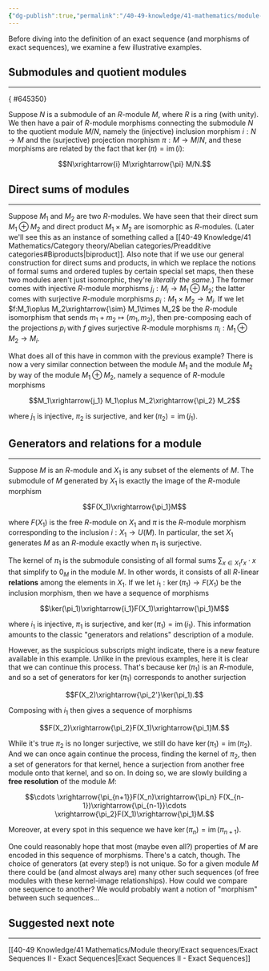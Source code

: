 ```yaml
---
{"dg-publish":true,"permalink":"/40-49-knowledge/41-mathematics/module-theory/exact-sequences/exact-sequences-i-illustrative-examples/","tags":["module_theory"],"updated":"2025-10-23T14:10:50-07:00"}
---
```


Before diving into the definition of an exact sequence (and morphisms of exact sequences), we examine a few illustrative examples.

## Submodules and quotient modules
---
{ #645350}


Suppose $N$ is a submodule of an $R$-module $M$, where $R$ is a ring (with unity). We then have a pair of $R$-module morphisms connecting the submodule $N$ to the quotient module $M/N$, namely the (injective) inclusion morphism $i:N\to M$ and the (surjective) projection morphism $\pi:M\to M/N$, and these morphisms are related by the fact that $\ker(\pi)=\operatorname{im}(i):$

$$N\xrightarrow{i} M\xrightarrow{\pi} M/N.$$

## Direct sums of modules
---

Suppose $M_1$ and $M_2$ are two $R$-modules. We have seen that their direct sum $M_1\oplus M_2$ and direct product $M_1\times M_2$ are isomorphic as $R$-modules. (Later we'll see this as an instance of something called a [[40-49 Knowledge/41 Mathematics/Category theory/Abelian categories/Preadditive categories#Biproducts\|biproduct]]. Also note that if we use our general construction for direct sums and products, in which we replace the notions of formal sums and ordered tuples by certain special set maps, then these two modules aren't just isomorphic, they're *literally the same*.) The former comes with injective $R$-module morphisms $j_i:M_i\to M_1\oplus M_2$; the latter comes with surjective $R$-module morphisms $p_i: M_1\times M_2\to M_i$. If we let $f:M_1\oplus M_2\xrightarrow{\sim} M_1\times M_2$ be the $R$-module isomorphism that sends $m_1+m_2\mapsto (m_1, m_2)$, then pre-composing each of the projections $p_i$ with $f$ gives surjective $R$-module morphisms $\pi_i:M_1\oplus M_2\to M_i$.

What does all of this have in common with the previous example? There is now a very similar connection between the module $M_1$ and the module $M_2$ by way of the module $M_1\oplus M_2$, namely a sequence of $R$-module morphisms

$$M_1\xrightarrow{j_1} M_1\oplus M_2\xrightarrow{\pi_2} M_2$$

where $j_1$ is injective, $\pi_2$ is surjective, and $\ker(\pi_2)=\operatorname{im}(j_1)$.

## Generators and relations for a module
---

Suppose $M$ is an $R$-module and $X_1$ is any subset of the elements of $M$. The submodule of $M$ generated by $X_1$ is exactly the image of the $R$-module morphism

$$F(X_1)\xrightarrow{\pi_1}M$$

where $F(X_1)$ is the free $R$-module on $X_1$ and $\pi$ is the $R$-module morphism corresponding to the inclusion $i:X_1\to U(M)$.  In particular, the set $X_1$ generates $M$ as an $R$-module exactly when $\pi_1$ is surjective.

The kernel of $\pi_1$ is the submodule consisting of all formal sums $\displaystyle\sum_{x\in X_1} r_x\cdot x$ that simplify to $0_M$ in the module $M$. In other words, it consists of all $R$-linear **relations** among the elements in $X_1$. If we let $i_1:\ker(\pi_1)\to F(X_1)$ be the inclusion morphism, then we have a sequence of morphisms

$$\ker(\pi_1)\xrightarrow{i_1}F(X_1)\xrightarrow{\pi_1}M$$

where $i_1$ is injective, $\pi_1$ is surjective, and $\ker(\pi_1)=\operatorname{im}(i_1)$. This information amounts to the classic "generators and relations" description of a module.

However, as the suspicious subscripts might indicate, there is a new feature available in this example. Unlike in the previous examples, here it is clear that we can continue this process. That's because $\ker(\pi_1)$ is an $R$-module, and so a set of generators for $\ker(\pi_1)$ corresponds to another surjection

$$F(X_2)\xrightarrow{\pi_2'}\ker(\pi_1).$$

Composing with $i_1$ then gives a sequence of morphisms

$$F(X_2)\xrightarrow{\pi_2}F(X_1)\xrightarrow{\pi_1}M.$$

While it's true $\pi_2$ is no longer surjective, we still do have $\ker(\pi_1)=\operatorname{im}(\pi_2)$. And we can once again continue the process, finding the kernel of $\pi_2$, then a set of generators for that kernel, hence a surjection from another free module onto that kernel, and so on. In doing so, we are slowly building a **free resolution** of the module $M$:

$$\cdots \xrightarrow{\pi_{n+1}}F(X_n)\xrightarrow{\pi_n} F(X_{n-1})\xrightarrow{\pi_{n-1}}\cdots \xrightarrow{\pi_2}F(X_1)\xrightarrow{\pi_1}M.$$

Moreover, at every spot in this sequence we have $\ker(\pi_n)=\operatorname{im}(\pi_{n+1})$.

One could reasonably hope that most (maybe even all?) properties of $M$ are encoded in this sequence of morphisms. There's a catch, though. The choice of generators (at every step!) is not unique. So for a given module $M$ there could be (and almost always are) many other such sequences (of free modules with these kernel-image relationships). How could we compare one sequence to another? We would probably want a notion of "morphism" between such sequences...

## Suggested next note
---

[[40-49 Knowledge/41 Mathematics/Module theory/Exact sequences/Exact Sequences II - Exact Sequences\|Exact Sequences II - Exact Sequences]]
